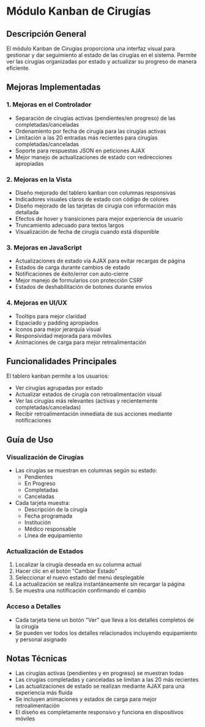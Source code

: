 # Módulo Kanban de Cirugías

## Descripción General
El módulo Kanban de Cirugías proporciona una interfaz visual para gestionar y dar seguimiento al estado de las cirugías en el sistema. Permite ver las cirugías organizadas por estado y actualizar su progreso de manera eficiente.

## Mejoras Implementadas

### 1. Mejoras en el Controlador
- Separación de cirugías activas (pendientes/en progreso) de las completadas/canceladas
- Ordenamiento por fecha de cirugía para las cirugías activas
- Limitación a las 20 entradas más recientes para cirugías completadas/canceladas
- Soporte para respuestas JSON en peticiones AJAX
- Mejor manejo de actualizaciones de estado con redirecciones apropiadas

### 2. Mejoras en la Vista
- Diseño mejorado del tablero kanban con columnas responsivas
- Indicadores visuales claros de estado con código de colores
- Diseño mejorado de las tarjetas de cirugía con información más detallada
- Efectos de hover y transiciones para mejor experiencia de usuario
- Truncamiento adecuado para textos largos
- Visualización de fecha de cirugía cuando está disponible

### 3. Mejoras en JavaScript
- Actualizaciones de estado vía AJAX para evitar recargas de página
- Estados de carga durante cambios de estado
- Notificaciones de éxito/error con auto-cierre
- Mejor manejo de formularios con protección CSRF
- Estados de deshabilitación de botones durante envíos

### 4. Mejoras en UI/UX
- Tooltips para mejor claridad
- Espaciado y padding apropiados
- Iconos para mejor jerarquía visual
- Responsividad mejorada para móviles
- Animaciones de carga para mejor retroalimentación

## Funcionalidades Principales
El tablero kanban permite a los usuarios:
- Ver cirugías agrupadas por estado
- Actualizar estados de cirugía con retroalimentación visual
- Ver las cirugías más relevantes (activas y recientemente completadas/canceladas)
- Recibir retroalimentación inmediata de sus acciones mediante notificaciones

## Guía de Uso

### Visualización de Cirugías
- Las cirugías se muestran en columnas según su estado:
  - Pendientes
  - En Progreso
  - Completadas
  - Canceladas
- Cada tarjeta muestra:
  - Descripción de la cirugía
  - Fecha programada
  - Institución
  - Médico responsable
  - Línea de equipamiento

### Actualización de Estados
1. Localizar la cirugía deseada en su columna actual
2. Hacer clic en el botón "Cambiar Estado"
3. Seleccionar el nuevo estado del menú desplegable
4. La actualización se realiza instantáneamente sin recargar la página
5. Se muestra una notificación confirmando el cambio

### Acceso a Detalles
- Cada tarjeta tiene un botón "Ver" que lleva a los detalles completos de la cirugía
- Se pueden ver todos los detalles relacionados incluyendo equipamiento y personal asignado

## Notas Técnicas
- Las cirugías activas (pendientes y en progreso) se muestran todas
- Las cirugías completadas y canceladas se limitan a las 20 más recientes
- Las actualizaciones de estado se realizan mediante AJAX para una experiencia más fluida
- Se incluyen animaciones y estados de carga para mejor retroalimentación
- El diseño es completamente responsivo y funciona en dispositivos móviles
